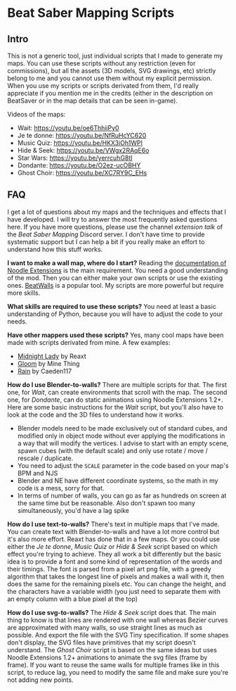 # Beat Saber Mapping Scripts

## Intro

This is not a generic tool, just individual scripts that I made to generate my maps. You can use these scripts without any restriction (even for commissions), but all the assets (3D models, SVG drawings, etc) strictly belong to me and you cannot use them without my explicit permission. When you use my scripts or scripts derivated from them, I'd really appreciate if you mention me in the credits (either in the description on BeatSaver or in the map details that can be seen in-game).

Videos of the maps:

 - Wait: https://youtu.be/oe6ThhijPy0
 - Je te donne: https://youtu.be/NfRuHcYC620
 - Music Quiz: https://youtu.be/HKX3iOh1WPI
 - Hide & Seek: https://youtu.be/VWgx2RAqE6o
 - Star Wars: https://youtu.be/yerrcuhG8tI
 - Dondante: https://youtu.be/O2ez-ucOBHY
 - Ghost Choir: https://youtu.be/XC7RY9C_EHs

## FAQ

I get a lot of questions about my maps and the techniques and effects that I have developed. I will try to answer the most frequently asked questions here. If you have more questions, please use the channel *extension talk* of the *Beat Saber Mapping* Discord server. I don't have time to provide systematic support but I can help a bit if you really make an effort to understand how this stuff works.

**I want to make a wall map, where do I start?**
Reading the [documentation of Noodle Extensions](https://github.com/Aeroluna/NoodleExtensions) is the main requirement. You need a good understanding of the mod. Then you can either make your own scripts or use the existing ones. [BeatWalls](https://github.com/spookyGh0st/beatwalls) is a popular tool. My scripts are more powerful but require more skills.

**What skills are required to use these scripts?**
You need at least a basic understanding of Python, because you will have to adjust the code to your needs.

**Have other mappers used these scripts?**
Yes, many cool maps have been made with scripts derivated from mine. A few examples:
- [Midnight Lady](https://youtu.be/pE_s9bvntA0) by Reaxt
- [Gloom](https://youtu.be/b0K8UBGt3zs) by Mine Thing
- [Rain](https://youtu.be/a4h04wDuB64) by Caeden117

**How do I use Blender-to-walls?**
There are multiple scripts for that. The first one, for *Wait*, can create environments that scroll with the map. The second one, for *Dondante*, can do static animations using Noodle Extensions 1.2+.
Here are some basic instructions for the *Wait* script, but you'll also have to look at the code and the 3D files to understand how it works.
- Blender models need to be made exclusively out of standard cubes, and modified only in object mode without ever applying the modifications in a way that will modify the vertices. I advise to start with an empty scene, spawn cubes (with the default scale) and only use rotate / move / rescale / duplicate.
- You need to adjust the `SCALE` parameter in the code based on your map's BPM and NJS
- Blender and NE have different coordinate systems, so the math in my code is a mess, sorry for that.
- In terms of number of walls, you can go as far as hundreds on screen at the same time but be reasonable. Also don't spawn too many simultaneously, you'd have a lag spike

**How do I use text-to-walls?**
There's text in multiple maps that I've made. You can create text with Blender-to-walls and have a lot more control but it's also more effort. Reaxt has done that in a few maps. Or you could use either the *Je te donne*, *Music Quiz* or *Hide & Seek* script based on which effect you're trying to achieve. They all work a bit differently but the basic idea is to provide a font and some kind of representation of the words and their timings. The font is parsed from a pixel art png file, with a greedy algorithm that takes the longest line of pixels and makes a wall with it, then does the same for the remaining pixels etc. You can change the height, and the characters have a variable width (you just need to separate them with an empty column with a blue pixel at the top)

**How do I use svg-to-walls?**
The *Hide & Seek* script does that. The main thing to know is that lines are rendered with one wall whereas Bezier curves are approximated with many walls, so use straight lines as much as possible. And export the file with the SVG Tiny specification. If some shapes don't display, the SVG files have primitives that my script doesn't understand.
The *Ghost Choir* script is based on the same ideas but uses Noodle Extensions 1.2+ animations to animate the svg files (frame by frame). If you want to reuse the same walls for multiple frames like in this script, to reduce lag, you need to modify the same file and make sure you're not adding new points.
